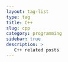 ```yaml
---
layout: tag-list
type: tag
title: C++
slug: cpp
category: programming
sidebar: true
description: >
   C++ related posts
---
```

